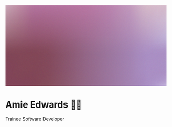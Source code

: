 ![](https://github.com/amiehannah/amiehannah/blob/main/Artboard%201.png)
# Amie Edwards 👩‍💻

Trainee Software Developer


<!--
**amiehannah/amiehannah** is a ✨ _special_ ✨ repository because its `README.md` (this file) appears on your GitHub profile.

Here are some ideas to get you started:

- 🔭 I’m currently working on ...
- 🌱 I’m currently learning ...
- 👯 I’m looking to collaborate on ...
- 🤔 I’m looking for help with ...
- 💬 Ask me about ...
- 📫 How to reach me: ...
- 😄 Pronouns: ...
- ⚡ Fun fact: ...
-->
